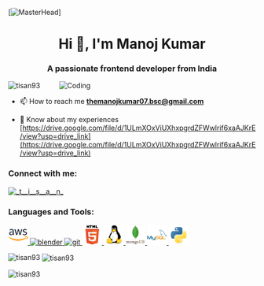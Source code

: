 [![MasterHead](https://media.licdn.com/dms/image/D563DAQFIJGy_J4EvYA/image-scale_191_1128/0/1666883668428?e=1675425600&v=beta&t=q5S0E-n5z-gDvzZPdOvK7oorksu-JESWk3DdbbvU2ss)]
<h1 align="center">Hi 👋, I'm Manoj Kumar</h1>
<h3 align="center">A passionate frontend developer from India</h3>
<img align="right" alt="Coding" width="400" src="https://media4.giphy.com/media/v1.Y2lkPTc5MGI3NjExZDNiNTdzemRpOHp0ZXhxbWRxbDdtcjc4NHZ5Z2t0OXF2bXZ5Z2prOCZlcD12MV9pbnRlcm5hbF9naWZfYnlfaWQmY3Q9Zw/GHKlVpc6ThFB9Zk41M/giphy.webp">

<p align="left"> <img src="https://komarev.com/ghpvc/?username=tisan93&label=Profile%20views&color=0e75b6&style=flat" alt="tisan93" /> </p>

- 📫 How to reach me **themanojkumar07.bsc@gmail.com**

- 📄 Know about my experiences [https://drive.google.com/file/d/1ULmXOxViUXhxpgrdZFWwlrif6xaAJKrE/view?usp=drive_link](https://drive.google.com/file/d/1ULmXOxViUXhxpgrdZFWwlrif6xaAJKrE/view?usp=drive_link)

<h3 align="left">Connect with me:</h3>
<p align="left">
<a href="https://instagram.com/_t__i__s__a__n_" target="blank"><img align="center" src="https://raw.githubusercontent.com/rahuldkjain/github-profile-readme-generator/master/src/images/icons/Social/instagram.svg" alt="_t__i__s__a__n_" height="30" width="40" /></a>
</p>

<h3 align="left">Languages and Tools:</h3>
<p align="left"> <a href="https://aws.amazon.com" target="_blank" rel="noreferrer"> <img src="https://raw.githubusercontent.com/devicons/devicon/master/icons/amazonwebservices/amazonwebservices-original-wordmark.svg" alt="aws" width="40" height="40"/> </a> <a href="https://www.blender.org/" target="_blank" rel="noreferrer"> <img src="https://download.blender.org/branding/community/blender_community_badge_white.svg" alt="blender" width="40" height="40"/> </a> <a href="https://git-scm.com/" target="_blank" rel="noreferrer"> <img src="https://www.vectorlogo.zone/logos/git-scm/git-scm-icon.svg" alt="git" width="40" height="40"/> </a> <a href="https://www.w3.org/html/" target="_blank" rel="noreferrer"> <img src="https://raw.githubusercontent.com/devicons/devicon/master/icons/html5/html5-original-wordmark.svg" alt="html5" width="40" height="40"/> </a> <a href="https://www.linux.org/" target="_blank" rel="noreferrer"> <img src="https://raw.githubusercontent.com/devicons/devicon/master/icons/linux/linux-original.svg" alt="linux" width="40" height="40"/> </a> <a href="https://www.mongodb.com/" target="_blank" rel="noreferrer"> <img src="https://raw.githubusercontent.com/devicons/devicon/master/icons/mongodb/mongodb-original-wordmark.svg" alt="mongodb" width="40" height="40"/> </a> <a href="https://www.mysql.com/" target="_blank" rel="noreferrer"> <img src="https://raw.githubusercontent.com/devicons/devicon/master/icons/mysql/mysql-original-wordmark.svg" alt="mysql" width="40" height="40"/> </a> <a href="https://www.python.org" target="_blank" rel="noreferrer"> <img src="https://raw.githubusercontent.com/devicons/devicon/master/icons/python/python-original.svg" alt="python" width="40" height="40"/> </a> </p>

<p><img align="left" src="https://github-readme-stats.vercel.app/api/top-langs?username=tisan93&show_icons=true&locale=en&layout=compact" alt="tisan93" /></p>

<p>&nbsp;<img align="center" src="https://github-readme-stats.vercel.app/api?username=tisan93&show_icons=true&locale=en" alt="tisan93" /></p>

<p><img align="center" src="https://github-readme-streak-stats.herokuapp.com/?user=tisan93&" alt="tisan93" /></p>
